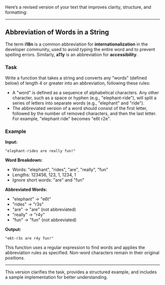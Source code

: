 Here’s a revised version of your text that improves clarity, structure, and formatting:

---

## Abbreviation of Words in a String

The term **i18n** is a common abbreviation for **internationalization** in the developer community, used to avoid typing the entire word and to prevent spelling errors. Similarly, **a11y** is an abbreviation for **accessibility**.

### Task

Write a function that takes a string and converts any "words" (defined below) of length 4 or greater into an abbreviation, following these rules:

- A "word" is defined as a sequence of alphabetical characters. Any other character, such as a space or hyphen (e.g., "elephant-ride"), will split a series of letters into separate words (e.g., "elephant" and "ride").
- The abbreviated version of a word should consist of the first letter, followed by the number of removed characters, and then the last letter. For example, "elephant ride" becomes "e6t r2e".

### Example

**Input:**

```
"elephant-rides are really fun!"
```

**Word Breakdown:**

- Words: "elephant", "rides", "are", "really", "fun"
- Lengths: 123456, 123, 1, 1234, 1
- Ignore short words: "are" and "fun"

**Abbreviated Words:**

- "elephant" → "e6t"
- "rides" → "r3s"
- "are" → "are" (not abbreviated)
- "really" → "r4y"
- "fun" → "fun" (not abbreviated)

**Output:**

```
"e6t-r3s are r4y fun!"

```

This function uses a regular expression to find words and applies the abbreviation rules as specified. Non-word characters remain in their original positions.

---

This version clarifies the task, provides a structured example, and includes a sample implementation for better understanding.
